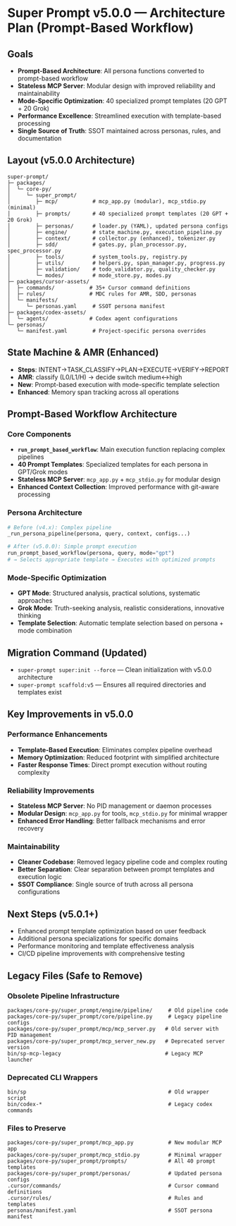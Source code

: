 # Super Prompt v5.0.0 — Architecture Plan (Prompt-Based Workflow)

## Goals
- **Prompt-Based Architecture**: All persona functions converted to prompt-based workflow
- **Stateless MCP Server**: Modular design with improved reliability and maintainability
- **Mode-Specific Optimization**: 40 specialized prompt templates (20 GPT + 20 Grok)
- **Performance Excellence**: Streamlined execution with template-based processing
- **Single Source of Truth**: SSOT maintained across personas, rules, and documentation

## Layout (v5.0.0 Architecture)
```
super-prompt/
├─ packages/
│  └─ core-py/
│     └─ super_prompt/
│        ├─ mcp/           # mcp_app.py (modular), mcp_stdio.py (minimal)
│        ├─ prompts/       # 40 specialized prompt templates (20 GPT + 20 Grok)
│        ├─ personas/      # loader.py (YAML), updated persona configs
│        ├─ engine/        # state_machine.py, execution_pipeline.py
│        ├─ context/       # collector.py (enhanced), tokenizer.py
│        ├─ sdd/           # gates.py, plan_processor.py, spec_processor.py
│        ├─ tools/         # system_tools.py, registry.py
│        ├─ utils/         # helpers.py, span_manager.py, progress.py
│        ├─ validation/    # todo_validator.py, quality_checker.py
│        └─ modes/         # mode_store.py, modes.py
├─ packages/cursor-assets/
│  ├─ commands/           # 35+ Cursor command definitions
│  ├─ rules/              # MDC rules for AMR, SDD, personas
│  └─ manifests/
│     └─ personas.yaml     # SSOT persona manifest
├─ packages/codex-assets/
│  └─ agents/             # Codex agent configurations
└─ personas/
   └─ manifest.yaml        # Project-specific persona overrides
```

## State Machine & AMR (Enhanced)
- **Steps**: INTENT→TASK_CLASSIFY→PLAN→EXECUTE→VERIFY→REPORT
- **AMR**: classify (L0/L1/H) → decide switch medium↔high
- **New**: Prompt-based execution with mode-specific template selection
- **Enhanced**: Memory span tracking across all operations

## Prompt-Based Workflow Architecture

### Core Components
- **`run_prompt_based_workflow`**: Main execution function replacing complex pipelines
- **40 Prompt Templates**: Specialized templates for each persona in GPT/Grok modes
- **Stateless MCP Server**: `mcp_app.py` + `mcp_stdio.py` for modular design
- **Enhanced Context Collection**: Improved performance with git-aware processing

### Persona Architecture
```python
# Before (v4.x): Complex pipeline
_run_persona_pipeline(persona, query, context, configs...)

# After (v5.0.0): Simple prompt execution
run_prompt_based_workflow(persona, query, mode="gpt")
# → Selects appropriate template → Executes with optimized prompts
```

### Mode-Specific Optimization
- **GPT Mode**: Structured analysis, practical solutions, systematic approaches
- **Grok Mode**: Truth-seeking analysis, realistic considerations, innovative thinking
- **Template Selection**: Automatic template selection based on persona + mode combination

## Migration Command (Updated)
- `super-prompt super:init --force` — Clean initialization with v5.0.0 architecture
- `super-prompt scaffold:v5` — Ensures all required directories and templates exist

## Key Improvements in v5.0.0

### Performance Enhancements
- **Template-Based Execution**: Eliminates complex pipeline overhead
- **Memory Optimization**: Reduced footprint with simplified architecture
- **Faster Response Times**: Direct prompt execution without routing complexity

### Reliability Improvements
- **Stateless MCP Server**: No PID management or daemon processes
- **Modular Design**: `mcp_app.py` for tools, `mcp_stdio.py` for minimal wrapper
- **Enhanced Error Handling**: Better fallback mechanisms and error recovery

### Maintainability
- **Cleaner Codebase**: Removed legacy pipeline code and complex routing
- **Better Separation**: Clear separation between prompt templates and execution logic
- **SSOT Compliance**: Single source of truth across all persona configurations

## Next Steps (v5.0.1+)
- Enhanced prompt template optimization based on user feedback
- Additional persona specializations for specific domains
- Performance monitoring and template effectiveness analysis
- CI/CD pipeline improvements with comprehensive testing

## Legacy Files (Safe to Remove)

### Obsolete Pipeline Infrastructure
```
packages/core-py/super_prompt/engine/pipeline/     # Old pipeline code
packages/core-py/super_prompt/core/pipeline.py     # Legacy pipeline configs
packages/core-py/super_prompt/mcp/mcp_server.py   # Old server with PID management
packages/core-py/super_prompt/mcp_server_new.py   # Deprecated server version
bin/sp-mcp-legacy                                 # Legacy MCP launcher
```

### Deprecated CLI Wrappers
```
bin/sp                                             # Old wrapper script
bin/codex-*                                        # Legacy codex commands
```

### Files to Preserve
```
packages/core-py/super_prompt/mcp_app.py           # New modular MCP app
packages/core-py/super_prompt/mcp_stdio.py         # Minimal wrapper
packages/core-py/super_prompt/prompts/             # All 40 prompt templates
packages/core-py/super_prompt/personas/            # Updated persona configs
.cursor/commands/                                  # Cursor command definitions
.cursor/rules/                                     # Rules and templates
personas/manifest.yaml                             # SSOT persona manifest
```
